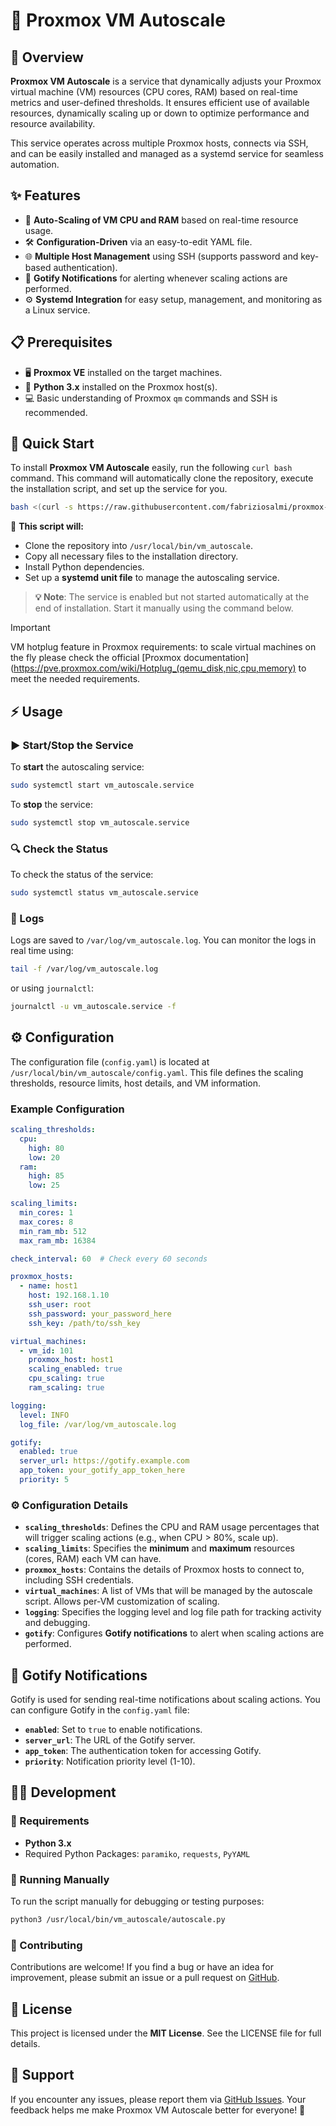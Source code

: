 # 🚀 Proxmox VM Autoscale

## 🌟 Overview
**Proxmox VM Autoscale** is a service that dynamically adjusts your Proxmox virtual machine (VM) resources (CPU cores, RAM) based on real-time metrics and user-defined thresholds. It ensures efficient use of available resources, dynamically scaling up or down to optimize performance and resource availability.

This service operates across multiple Proxmox hosts, connects via SSH, and can be easily installed and managed as a systemd service for seamless automation.

## ✨ Features
- 🔄 **Auto-Scaling of VM CPU and RAM** based on real-time resource usage.
- 🛠️ **Configuration-Driven** via an easy-to-edit YAML file.
- 🌐 **Multiple Host Management** using SSH (supports password and key-based authentication).
- 📲 **Gotify Notifications** for alerting whenever scaling actions are performed.
- ⚙️ **Systemd Integration** for easy setup, management, and monitoring as a Linux service.

## 📋 Prerequisites
- 🖥️ **Proxmox VE** installed on the target machines.
- 🐍 **Python 3.x** installed on the Proxmox host(s).
- 💻 Basic understanding of Proxmox `qm` commands and SSH is recommended.

## 🚀 Quick Start

To install **Proxmox VM Autoscale** easily, run the following `curl bash` command. This command will automatically clone the repository, execute the installation script, and set up the service for you.

```bash
bash <(curl -s https://raw.githubusercontent.com/fabriziosalmi/proxmox-vm-autoscale/main/install.sh)
```

🎯 **This script will:**
- Clone the repository into `/usr/local/bin/vm_autoscale`.
- Copy all necessary files to the installation directory.
- Install Python dependencies.
- Set up a **systemd unit file** to manage the autoscaling service.


> **💡 Note**: The service is enabled but not started automatically at the end of installation. Start it manually using the command below.

> [!IMPORTANT]
> VM hotplug feature in Proxmox requirements: to scale virtual machines on the fly please check the official [Proxmox documentation](https://pve.proxmox.com/wiki/Hotplug_(qemu_disk,nic,cpu,memory) to meet the needed requirements.

## ⚡ Usage

### ▶️ Start/Stop the Service
To **start** the autoscaling service:

```bash
sudo systemctl start vm_autoscale.service
```

To **stop** the service:

```bash
sudo systemctl stop vm_autoscale.service
```

### 🔍 Check the Status
To check the status of the service:

```bash
sudo systemctl status vm_autoscale.service
```

### 📜 Logs
Logs are saved to `/var/log/vm_autoscale.log`. You can monitor the logs in real time using:

```bash
tail -f /var/log/vm_autoscale.log
```

or using `journalctl`:

```bash
journalctl -u vm_autoscale.service -f
```

## ⚙️ Configuration

The configuration file (`config.yaml`) is located at `/usr/local/bin/vm_autoscale/config.yaml`. This file defines the scaling thresholds, resource limits, host details, and VM information.

### Example Configuration
```yaml
scaling_thresholds:
  cpu:
    high: 80
    low: 20
  ram:
    high: 85
    low: 25

scaling_limits:
  min_cores: 1
  max_cores: 8
  min_ram_mb: 512
  max_ram_mb: 16384

check_interval: 60  # Check every 60 seconds

proxmox_hosts:
  - name: host1
    host: 192.168.1.10
    ssh_user: root
    ssh_password: your_password_here
    ssh_key: /path/to/ssh_key

virtual_machines:
  - vm_id: 101
    proxmox_host: host1
    scaling_enabled: true
    cpu_scaling: true
    ram_scaling: true

logging:
  level: INFO
  log_file: /var/log/vm_autoscale.log

gotify:
  enabled: true
  server_url: https://gotify.example.com
  app_token: your_gotify_app_token_here
  priority: 5
```

### ⚙️ Configuration Details
- **`scaling_thresholds`**: Defines the CPU and RAM usage percentages that will trigger scaling actions (e.g., when CPU > 80%, scale up).
- **`scaling_limits`**: Specifies the **minimum** and **maximum** resources (cores, RAM) each VM can have.
- **`proxmox_hosts`**: Contains the details of Proxmox hosts to connect to, including SSH credentials.
- **`virtual_machines`**: A list of VMs that will be managed by the autoscale script. Allows per-VM customization of scaling.
- **`logging`**: Specifies the logging level and log file path for tracking activity and debugging.
- **`gotify`**: Configures **Gotify notifications** to alert when scaling actions are performed.

## 📲 Gotify Notifications
Gotify is used for sending real-time notifications about scaling actions. You can configure Gotify in the `config.yaml` file:
- **`enabled`**: Set to `true` to enable notifications.
- **`server_url`**: The URL of the Gotify server.
- **`app_token`**: The authentication token for accessing Gotify.
- **`priority`**: Notification priority level (1-10).

## 👨‍💻 Development

### 🔧 Requirements
- **Python 3.x**
- Required Python Packages: `paramiko`, `requests`, `PyYAML`

### 🐛 Running Manually
To run the script manually for debugging or testing purposes:

```bash
python3 /usr/local/bin/vm_autoscale/autoscale.py
```

### 🤝 Contributing
Contributions are welcome! If you find a bug or have an idea for improvement, please submit an issue or a pull request on [GitHub](https://github.com/fabriziosalmi/proxmox-vm-autoscale).

## 📜 License
This project is licensed under the **MIT License**. See the LICENSE file for full details.

## 💬 Support
If you encounter any issues, please report them via [GitHub Issues](https://github.com/fabriziosalmi/proxmox-vm-autoscale/issues). Your feedback helps me make Proxmox VM Autoscale better for everyone! 🌟
